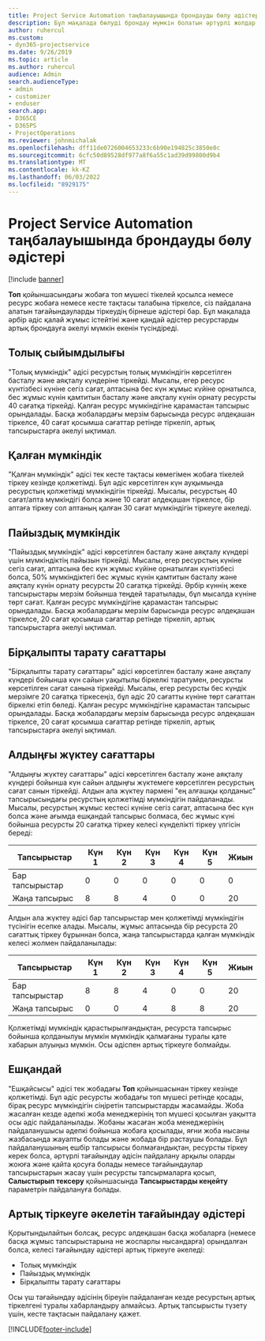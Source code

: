```yaml
---
title: Project Service Automation таңбалауышында брондауды бөлу әдістері
description: Бұл мақалада бөлуді брондау мүмкін болатын әртүрлі жолдар туралы ақпарат берілген.
author: ruhercul
ms.custom:
- dyn365-projectservice
ms.date: 9/26/2019
ms.topic: article
ms.author: ruhercul
audience: Admin
search.audienceType:
- admin
- customizer
- enduser
search.app:
- D365CE
- D365PS
- ProjectOperations
ms.reviewer: johnmichalak
ms.openlocfilehash: dff11de0726004653233c6b90e194825c3850e0c
ms.sourcegitcommit: 6cfc50d89528df977a8f6a55c1ad39d99800d9b4
ms.translationtype: MT
ms.contentlocale: kk-KZ
ms.lasthandoff: 06/03/2022
ms.locfileid: "8929175"
---
```

# <a name="booking-allocation-methods-in-project-service-automation"></a>Project Service Automation таңбалауышында брондауды бөлу әдістері

[!include [banner](../includes/psa-now-project-operations.md)]

**Топ** қойыншасындағы жобаға топ мүшесі тікелей қосылса немесе ресурс жобаға немесе кесте тақтасы талабына тіркелсе, сіз пайдалана алатын тағайындауларды тіркеудің бірнеше әдістері бар. Бұл мақалада әрбір әдіс қалай жұмыс істейтіні және қандай әдістер ресурстарды артық брондауға әкелуі мүмкін екенін түсіндіреді.

## <a name="full-capacity"></a>Толық сыйымдылығы 
"Толық мүмкіндік" әдісі ресурстың толық мүмкіндігін көрсетілген басталу және аяқталу күндеріне тіркейді. Мысалы, егер ресурс күнтізбесі күніне сегіз сағат, аптасына бес күн жұмыс күйіне орнатылса, бес жұмыс күнін қамтитын басталу және аяқталу күнін орнату ресурсты 40 сағатқа тіркейді. Қалған ресурс мүмкіндігіне қарамастан тапсырыс орындалады. Басқа жобалардағы мерзім барысында ресурс әлдеқашан тіркелсе, 40 сағат қосымша сағаттар ретінде тіркеліп, артық тапсырыстарға әкелуі ықтимал.

## <a name="remaining-capacity"></a>Қалған мүмкіндік
"Қалған мүмкіндік" әдісі тек кесте тақтасы көмегімен жобаға тікелей тіркеу кезінде қолжетімді. Бұл әдіс көрсетілген күн ауқымында ресурстың қолжетімді мүмкіндігін тіркейді. Мысалы, ресурстың 40 сағат/апта мүмкіндігі болса және 10 сағат әлдеқашан тіркелсе, бір аптаға тіркеу сол аптаның қалған 30 сағат мүмкіндігін тіркеуге әкеледі.

## <a name="percentage-capacity"></a>Пайыздық мүмкіндік
"Пайыздық мүмкіндік" әдісі көрсетілген басталу және аяқталу күндері үшін мүмкіндіктің пайызын тіркейді. Мысалы, егер ресурстың күніне сегіз сағат, аптасына бес күн жұмыс күйіне орнатылған күнтізбесі болса, 50% мүмкіндіктегі бес жұмыс күнін қамтитын басталу және аяқталу күнін орнату ресурсты 20 сағатқа тіркейді. Әрбір күннің жеке тапсырыстары мерзім бойынша теңдей таратылады, бұл мысалда күніне төрт сағат. Қалған ресурс мүмкіндігіне қарамастан тапсырыс орындалады. Басқа жобалардағы мерзім барысында ресурс әлдеқашан тіркелсе, 20 сағат қосымша сағаттар ретінде тіркеліп, артық тапсырыстарға әкелуі ықтимал.

## <a name="evenly-distribute-hours"></a>Бірқалыпты тарату сағаттары
"Бірқалыпты тарату сағаттары" әдісі көрсетілген басталу және аяқталу күндері бойынша күн сайын уақытылы біркелкі таратумен, ресурсты көрсетілген сағат санына тіркейді. Мысалы, егер ресурсты бес күндік мерзімге 20 сағатқа тіркесеңіз, бұл әдіс 20 сағатты күніне төрт сағаттан біркелкі етіп бөледі. Қалған ресурс мүмкіндігіне қарамастан тапсырыс орындалады. Басқа жобалардағы мерзім барысында ресурс әлдеқашан тіркелсе, 20 сағат қосымша сағаттар ретінде тіркеліп, артық тапсырыстарға әкелуі ықтимал.

## <a name="front-load-hours"></a>Алдыңғы жүктеу сағаттары
"Алдыңғы жүктеу сағаттары" әдісі көрсетілген басталу және аяқталу күндері бойынша күн сайын алдыңғы жүктемеге көрсетілген ресурстың сағат санын тіркейді. Алдын ала жүктеу пәрмені "ең алғашқы қолданыс" тапсырысындағы ресурстың қолжетімді мүмкіндігін пайдаланады. Мысалы, ресурстың жұмыс кестесі күніне сегіз сағат, аптасына бес күн болса және ағымда ешқандай тапсырыс болмаса, бес жұмыс күні бойынша ресурсты 20 сағатқа тіркеу келесі күнделікті тіркеу үлгісін береді: 

|         Тапсырыстар          |    Күн 1    |    Күн 2    |    Күн 3    |    Күн 4    |    Күн 5    |    Жиын    |
|---------------------------|-------------|-------------|-------------|-------------|-------------|-------------|
|    Бар тапсырыстар    |    0        |    0        |    0        |    0        |    0        |    0        |
|    Жаңа тапсырыс          |    8        |    8        |    4        |    0        |    0        |    20       |

Алдын ала жүктеу әдісі бар тапсырыстар мен қолжетімді мүмкіндігін түсінігін есепке алады. Мысалы, жұмыс аптасында бір ресурста 20 сағаттық тіркеу бұрыннан болса, жаңа тапсырыстарда қалған мүмкіндік келесі жолмен пайдаланылады:

|   Тапсырыстар          | Күн 1 | Күн 2 | Күн 3 | Күн 4 | Күн 5 | Жиын |
|---------------------|-------|-------|-------|-------|-------|-------|
| Бар тапсырыстар | 8     | 8     | 4     | 0     | 0     | 20    |
| Жаңа тапсырыс       | 0     | 0     | 4     | 8     | 8     | 20    |

Қолжетімді мүмкіндік қарастырылғандықтан, ресурста тапсырыс бойынша қолданылуы мүмкін мүмкіндік қалмағаны туралы қате хабарын алуыңыз мүмкін. Осы әдіспен артық тіркеуге болмайды.

## <a name="none"></a>Ешқандай
"Ешқайсысы" әдісі тек жобадағы **Топ** қойыншасынан тіркеу кезінде қолжетімді. Бұл әдіс ресурсты жобадағы топ мүшесі ретінде қосады, бірақ ресурс мүмкіндігін сіңіретін тапсырыстарды жасамайды. Жоба жасалған кезде әдепкі жоба менеджерінің топ мүшесі қосылған уақытта осы әдіс пайдаланылады. Жобаны жасаған жоба менеджерінің пайдаланушысы әдепкі бойынша жобаға қосылады, яғни жоба нысаны жазбасында жауапты болады және жобада бір растаушы болады. Бұл пайдаланушының ешбір тапсырысы болмағандықтан, ресурсты тіркеу керек болса, әртүрлі тағайындау әдісін пайдалану арқылы оларды жоюға және қайта қосуға болады немесе тағайындаулар тапсырыстарын жасау үшін ресурсты тапсырмаларға қосып, **Салыстырып тексеру** қойыншасында **Тапсырыстарды кеңейту** параметрін пайдалануға болады.

## <a name="allocation-methods-that-lead-to-overbooking"></a>Артық тіркеуге әкелетін тағайындау әдістері
Қорытындылайтын болсақ, ресурс әлдеқашан басқа жобаларға (немесе басқа жұмыс тапсырыстарына не жоспарлы нысандарға) орындалған болса, келесі тағайындау әдістері артық тіркеуге әкеледі:

- Толық мүмкіндік
- Пайыздық мүмкіндік
- Бірқалыпты тарату сағаттары

Осы үш тағайындау әдісінің біреуін пайдаланған кезде ресурстың артық тіркелгені туралы хабарландыру алмайсыз. Артық тапсырысты түзету үшін, кесте тақтасын пайдалану қажет.


[!INCLUDE[footer-include](../includes/footer-banner.md)]
